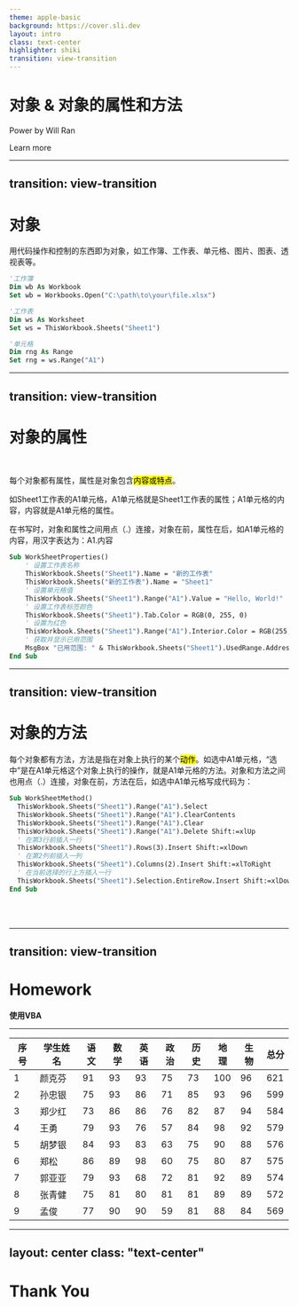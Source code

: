 ```yaml
---
theme: apple-basic
background: https://cover.sli.dev
layout: intro
class: text-center
highlighter: shiki
transition: view-transition
--- 
```


# 对象 & 对象的属性和方法

Power by Will Ran

<div class="pt-12">
  <span @click="next" class="px-2 p-1 rounded cursor-pointer hover:bg-white hover:bg-opacity-10">
    Learn more <carbon:arrow-right class="inline"/>
  </span>
</div>

---
transition: view-transition
---

# 对象

<div v-click=1>


用代码操作和控制的东西即为对象，如<span v-mark.circle.red="2">工作簿</span>、<span v-mark.circle.red="3">工作表</span>、<span v-mark.circle.red="4">单元格</span>、图片、图表、透视表等。




</div>

<div v-click=2>

```vb {None|None|1-3|5-7|9-11|all} twoslash
'工作簿  
Dim wb As Workbook  
Set wb = Workbooks.Open("C:\path\to\your\file.xlsx")

'工作表
Dim ws As Worksheet  
Set ws = ThisWorkbook.Sheets("Sheet1")

'单元格
Dim rng As Range  
Set rng = ws.Range("A1")
```

</div>

---
transition: view-transition
---


# 对象的属性

<br>


<div v-click=1>

每个对象都有属性，属性是对象包含<mark>内容或特点</mark>。

如<span v-mark.circle.red="2">Sheet1工作表</span>的<span v-mark.circle.red="3">A1单元格</span>，A1单元格就是Sheet1工作表的属性；<span v-mark.circle.red="4">A1单元格</span>的<span v-mark.circle.red="5">内容</span>，内容就是A1单元格的属性。

</div>


<div v-click=6>

在书写时，对象和属性之间用点（<span v-mark.circle.red="7">.</span>）连接，对象在前，属性在后，如A1单元格的内容，用汉字表达为：<span v-mark.orange="7">A1.内容</span>


</div>

<div v-click=8>









```vb {None|None|None|None|None|None|None|None|None|1,13|2-4|5-6|7-8|9-10|11-12|all} twoslash
Sub WorkSheetProperties()  
    ' 设置工作表名称  
    ThisWorkbook.Sheets("Sheet1").Name = "新的工作表"  
    ThisWorkbook.Sheets("新的工作表").Name = "Sheet1" 
    ' 设置单元格值  
    ThisWorkbook.Sheets("Sheet1").Range("A1").Value = "Hello, World!"  
    ' 设置工作表标签颜色  
    ThisWorkbook.Sheets("Sheet1").Tab.Color = RGB(0, 255, 0)
    ' 设置为红色
    ThisWorkbook.Sheets("Sheet1").Range("A1").Interior.Color = RGB(255, 0, 0)   
    ' 获取并显示已用范围  
    MsgBox "已用范围: " & ThisWorkbook.Sheets("Sheet1").UsedRange.Address  
End Sub 
```

</div>










---
transition: view-transition
---


# 对象的方法

<div v-click=1>


每个对象都有方法，方法是指在对象上执行的某个<mark>动作</mark>。如选中A1单元格，​“选中”是在A1单元格这个对象上执行的操作，就是A1单元格的方法。<span v-mark.red="2">对象和方法之间也用点（.）连接</span>，对象在前，方法在后，如选中A1单元格写成代码为：

</div>



<div v-click=3>






```vb {None|None|None|None|1,12|2|3|4|5|6-7|8-9|10-11|all} twoslash
Sub WorkSheetMethod()
  ThisWorkbook.Sheets("Sheet1").Range("A1").Select
  ThisWorkbook.Sheets("Sheet1").Range("A1").ClearContents
  ThisWorkbook.Sheets("Sheet1").Range("A1").Clear
  ThisWorkbook.Sheets("Sheet1").Range("A1").Delete Shift:=xlUp
  ' 在第3行前插入一行  
  ThisWorkbook.Sheets("Sheet1").Rows(3).Insert Shift:=xlDown
  ' 在第2列前插入一列  
  ThisWorkbook.Sheets("Sheet1").Columns(2).Insert Shift:=xlToRight 
  ' 在当前选择的行上方插入一行  
  ThisWorkbook.Sheets("Sheet1").Selection.EntireRow.Insert Shift:=xlDown  
End Sub
```

</div>

<br>
<br>


---
transition: view-transition
---

# Homework

**使用VBA** 


---

| 序号 | 学生姓名 | 语文 | 数学 | 英语 | 政治 | 历史 | 地理 | 生物 | 总分 |
|------|----------|------|------|------|------|------|------|------|------|
| 1    | 颜克芬   | 91   | 93   | 93   | 75   | 73   | 100  | 96   | 621  |
| 2    | 孙忠银   | 75   | 93   | 86   | 71   | 85   | 93   | 96   | 599  |
| 3    | 郑少红   | 73   | 86   | 86   | 76   | 82   | 87   | 94   | 584  |
| 4    | 王勇     | 79   | 93   | 76   | 57   | 84   | 98   | 92   | 579  |
| 5    | 胡梦银   | 84   | 93   | 83   | 63   | 75   | 90   | 88   | 576  |
| 6    | 郑松     | 86   | 89   | 98   | 60   | 75   | 80   | 87   | 575  |
| 7    | 郭亚亚   | 79   | 93   | 68   | 72   | 81   | 92   | 89   | 574  |
| 8    | 张青健   | 75   | 81   | 80   | 81   | 81   | 89   | 89   | 572  |
| 9    | 孟俊     | 77   | 90   | 90   | 59   | 81   | 88   | 84   | 569  |





---
layout: center
class: "text-center"
---

# **Thank You**




